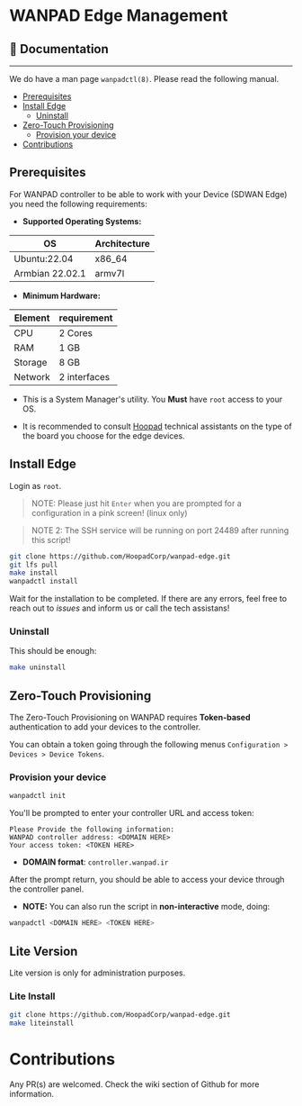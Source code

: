 # WANPAD Edge Management

## 📖 Documentation

-----

We do have a man page `wanpadctl(8)`. Please read the following manual.

- [Prerequisites](#prerequisites)
- [Install Edge](#install-edge)
  - [Uninstall](#uninstall)
- [Zero-Touch Provisioning](#zero-touch-provisioning)
  - [Provision your device](#provision-your-device)
- [Contributions](#contributions)

## Prerequisites

For WANPAD controller to be able to work with your Device (SDWAN Edge) you need the following requirements:

- **Supported Operating Systems:**

| OS | Architecture |
|---|---|
| Ubuntu:22.04 | x86_64 |
| Armbian 22.02.1 | armv7l |

- **Minimum Hardware:**

| Element | requirement |
|---|---|
| CPU | 2 Cores |
| RAM | 1 GB |
| Storage | 8 GB |
| Network | 2 interfaces |

- This is a System Manager's utility. You **Must** have `root` access to your OS.

- It is recommended to consult [Hoopad](https://github.com/HoopadCorp) technical assistants on the type of the board you choose for the edge devices.

## Install Edge

Login as `root`.

> NOTE: Please just hit `Enter` when you are prompted for a configuration in a pink screen! (linux only)

> NOTE 2: The SSH service will be running on port 24489 after running this script!

```sh
git clone https://github.com/HoopadCorp/wanpad-edge.git
git lfs pull
make install
wanpadctl install
```

Wait for the installation to be completed. If there are any errors, feel free to reach out to _issues_ and inform us or call the tech assistans!

### Uninstall

This should be enough:

```sh
make uninstall
```

## Zero-Touch Provisioning

The Zero-Touch Provisioning on WANPAD requires **Token-based** authentication to add your devices to the controller.

You can obtain a token going through the following menus `Configuration > Devices > Device Tokens`.

### Provision your device

```sh
wanpadctl init
```

You'll be prompted to enter your controller URL and access token:

```
Please Provide the following information:
WANPAD controller address: <DOMAIN HERE>
Your access token: <TOKEN HERE>
```

- **DOMAIN format**: `controller.wanpad.ir`

After the prompt return, you should be able to access your device through the controller panel.

- **NOTE:** You can also run the script in **non-interactive** mode, doing:

```sh
wanpadctl <DOMAIN HERE> <TOKEN HERE>
```

## Lite Version

Lite version is only for administration purposes.

### Lite Install

```sh
git clone https://github.com/HoopadCorp/wanpad-edge.git
make liteinstall
```

# Contributions

Any PR(s) are welcomed.
Check the wiki section of Github for more information.
